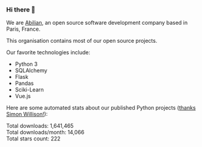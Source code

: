 ### Hi there 👋

We are [Abilian](https://abilian.com/), an open source software development company based in Paris, France.

This organisation contains most of our open source projects.

Our favorite technologies include:

- Python 3
- SQLAlchemy
- Flask
- Pandas
- Sciki-Learn
- Vue.js

Here are some automated stats about our published Python projects
([thanks Simon Willison!][sw-post]):

<!--marker-->
Total downloads: 1,641,465<br>
Total downloads/month: 14,066<br>
Total stars count: 222
<!--end-->

[sw-post]: https://simonwillison.net/2020/Jul/10/self-updating-profile-readme/